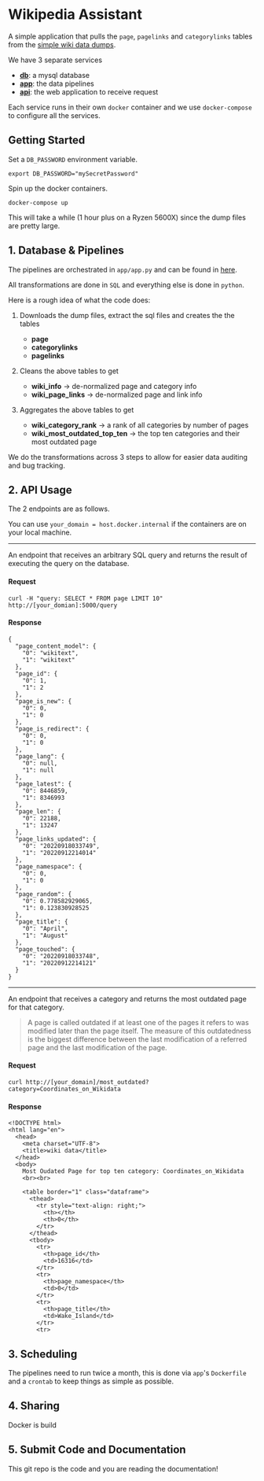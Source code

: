 # Wikipedia Assistant

A simple application that pulls the ```page```, ```pagelinks``` and ```categorylinks``` tables from the [simple wiki data dumps](https://dumps.wikimedia.org/simplewiki/).

We have 3 separate services
 - [**db**](https://github.com/tyx5486/lynx/tree/main/db): a mysql database
 - [**app**](https://github.com/tyx5486/lynx/tree/main/app): the data pipelines
 - [**api**](https://github.com/tyx5486/lynx/tree/main/api): the web application to receive request

Each service runs in their own `docker` container and we use `docker-compose` to configure all the services.

## Getting Started

Set a `DB_PASSWORD` environment variable. 

```
export DB_PASSWORD="mySecretPassword"
```

Spin up the docker containers. 
```
docker-compose up
```
This will take a while (1 hour plus on a Ryzen 5600X) since the dump files are pretty large. 

## 1. Database & Pipelines

The pipelines are orchestrated in `app/app.py` and can be found in [here](https://github.com/tyx5486/lynx/tree/main/app/pipeline). 

All transformations are done in `SQL` and everything else is done in `python`. 

Here is a rough idea of what the code does:

1. Downloads the dump files, extract the sql files and creates the the tables
    * **page**
    * **categorylinks**
    * **pagelinks**

2. Cleans the above tables to get
    * **wiki_info** -> de-normalized page and category info
    * **wiki_page_links** -> de-normalized page and link info

3. Aggregates the above tables to get 
    * **wiki_category_rank** -> a rank of all categories by number of pages
    * **wiki_most_outdated_top_ten** -> the top ten categories and their most outdated page

We do the transformations across 3 steps to allow for easier data auditing and bug tracking.

## 2. API Usage
The 2 endpoints are as follows. 

You can use `your_domain = host.docker.internal` if the containers are on your local machine.

---

An endpoint that receives an arbitrary SQL query and returns the result of
executing the query on the database.

#### Request
```curl -H "query: SELECT * FROM page LIMIT 10" http://[your_domian]:5000/query```

#### Response
```
{
  "page_content_model": {
    "0": "wikitext",
    "1": "wikitext"
  },
  "page_id": {
    "0": 1,
    "1": 2
  },
  "page_is_new": {
    "0": 0,
    "1": 0
  },
  "page_is_redirect": {
    "0": 0,
    "1": 0
  },
  "page_lang": {
    "0": null,
    "1": null
  },
  "page_latest": {
    "0": 8446859,
    "1": 8346993
  },
  "page_len": {
    "0": 22188,
    "1": 13247
  },
  "page_links_updated": {
    "0": "20220918033749",
    "1": "20220912214014"
  },
  "page_namespace": {
    "0": 0,
    "1": 0
  },
  "page_random": {
    "0": 0.778582929065,
    "1": 0.123830928525
  },
  "page_title": {
    "0": "April",
    "1": "August"
  },
  "page_touched": {
    "0": "20220918033748",
    "1": "20220912214121"
  }
}
```

---

An endpoint that receives a category and returns the most outdated page for that
category.

> A page is called outdated if at least one of the pages it refers to was modified
later than the page itself. The measure of this outdatedness is the biggest
difference between the last modification of a referred page and the last
modification of the page.
#### Request
```curl http://[your_domain]/most_outdated?category=Coordinates_on_Wikidata```

#### Response
```
<!DOCTYPE html>
<html lang="en">
  <head>
    <meta charset="UTF-8">
    <title>wiki data</title>
  </head>
  <body>
    Most Oudated Page for top ten category: Coordinates_on_Wikidata
    <br><br>

    <table border="1" class="dataframe">
      <thead>
        <tr style="text-align: right;">
          <th></th>
          <th>0</th>
        </tr>
      </thead>
      <tbody>
        <tr>
          <th>page_id</th>
          <td>16316</td>
        </tr>
        <tr>
          <th>page_namespace</th>
          <td>0</td>
        </tr>
        <tr>
          <th>page_title</th>
          <td>Wake_Island</td>
        </tr>
        <tr>
```

## 3. Scheduling
The pipelines need to run twice a month, this is done via `app`'s `Dockerfile` and a `crontab` to keep things as simple as possible.

## 4. Sharing
Docker is build 

## 5. Submit Code and Documentation
This git repo is the code and you are reading the documentation!
